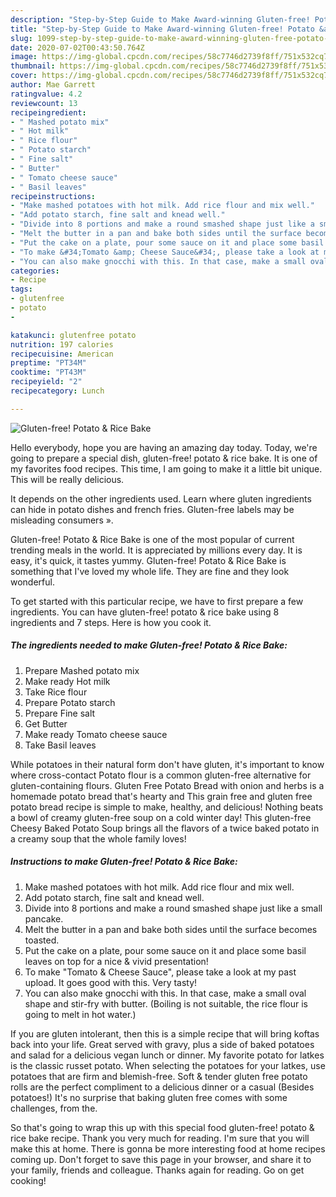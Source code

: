 ```yaml
---
description: "Step-by-Step Guide to Make Award-winning Gluten-free! Potato &amp;amp; Rice Bake"
title: "Step-by-Step Guide to Make Award-winning Gluten-free! Potato &amp;amp; Rice Bake"
slug: 1099-step-by-step-guide-to-make-award-winning-gluten-free-potato-and-amp-rice-bake
date: 2020-07-02T00:43:50.764Z
image: https://img-global.cpcdn.com/recipes/58c7746d2739f8ff/751x532cq70/gluten-free-potato-rice-bake-recipe-main-photo.jpg
thumbnail: https://img-global.cpcdn.com/recipes/58c7746d2739f8ff/751x532cq70/gluten-free-potato-rice-bake-recipe-main-photo.jpg
cover: https://img-global.cpcdn.com/recipes/58c7746d2739f8ff/751x532cq70/gluten-free-potato-rice-bake-recipe-main-photo.jpg
author: Mae Garrett
ratingvalue: 4.2
reviewcount: 13
recipeingredient:
- " Mashed potato mix"
- " Hot milk"
- " Rice flour"
- " Potato starch"
- " Fine salt"
- " Butter"
- " Tomato cheese sauce"
- " Basil leaves"
recipeinstructions:
- "Make mashed potatoes with hot milk. Add rice flour and mix well."
- "Add potato starch, fine salt and knead well."
- "Divide into 8 portions and make a round smashed shape just like a small pancake."
- "Melt the butter in a pan and bake both sides until the surface becomes toasted."
- "Put the cake on a plate, pour some sauce on it and place some basil leaves on top for a nice &amp; vivid presentation!"
- "To make &#34;Tomato &amp; Cheese Sauce&#34;, please take a look at my past upload. It goes good with this. Very tasty!"
- "You can also make gnocchi with this. In that case, make a small oval shape and stir-fry with butter. (Boiling is not suitable, the rice flour is going to melt in hot water.)"
categories:
- Recipe
tags:
- glutenfree
- potato
- 

katakunci: glutenfree potato  
nutrition: 197 calories
recipecuisine: American
preptime: "PT34M"
cooktime: "PT43M"
recipeyield: "2"
recipecategory: Lunch

---
```



![Gluten-free! Potato &amp; Rice Bake](https://img-global.cpcdn.com/recipes/58c7746d2739f8ff/751x532cq70/gluten-free-potato-rice-bake-recipe-main-photo.jpg)

Hello everybody, hope you are having an amazing day today. Today, we're going to prepare a special dish, gluten-free! potato &amp; rice bake. It is one of my favorites food recipes. This time, I am going to make it a little bit unique. This will be really delicious.

It depends on the other ingredients used. Learn where gluten ingredients can hide in potato dishes and french fries. Gluten-free labels may be misleading consumers ».

Gluten-free! Potato &amp; Rice Bake is one of the most popular of current trending meals in the world. It is appreciated by millions every day. It is easy, it's quick, it tastes yummy. Gluten-free! Potato &amp; Rice Bake is something that I've loved my whole life. They are fine and they look wonderful.


To get started with this particular recipe, we have to first prepare a few ingredients. You can have gluten-free! potato &amp; rice bake using 8 ingredients and 7 steps. Here is how you cook it.

<!--inarticleads1-->

##### The ingredients needed to make Gluten-free! Potato &amp; Rice Bake:

1. Prepare  Mashed potato mix
1. Make ready  Hot milk
1. Take  Rice flour
1. Prepare  Potato starch
1. Prepare  Fine salt
1. Get  Butter
1. Make ready  Tomato cheese sauce
1. Take  Basil leaves


While potatoes in their natural form don&#39;t have gluten, it&#39;s important to know where cross-contact Potato flour is a common gluten-free alternative for gluten-containing flours. Gluten Free Potato Bread with onion and herbs is a homemade potato bread that&#39;s hearty and This grain free and gluten free potato bread recipe is simple to make, healthy, and delicious! Nothing beats a bowl of creamy gluten-free soup on a cold winter day! This gluten-free Cheesy Baked Potato Soup brings all the flavors of a twice baked potato in a creamy soup that the whole family loves! 

<!--inarticleads2-->

##### Instructions to make Gluten-free! Potato &amp; Rice Bake:

1. Make mashed potatoes with hot milk. Add rice flour and mix well.
1. Add potato starch, fine salt and knead well.
1. Divide into 8 portions and make a round smashed shape just like a small pancake.
1. Melt the butter in a pan and bake both sides until the surface becomes toasted.
1. Put the cake on a plate, pour some sauce on it and place some basil leaves on top for a nice &amp; vivid presentation!
1. To make &#34;Tomato &amp; Cheese Sauce&#34;, please take a look at my past upload. It goes good with this. Very tasty!
1. You can also make gnocchi with this. In that case, make a small oval shape and stir-fry with butter. (Boiling is not suitable, the rice flour is going to melt in hot water.)


If you are gluten intolerant, then this is a simple recipe that will bring koftas back into your life. Great served with gravy, plus a side of baked potatoes and salad for a delicious vegan lunch or dinner. My favorite potato for latkes is the classic russet potato. When selecting the potatoes for your latkes, use potatoes that are firm and blemish-free. Soft &amp; tender gluten free potato rolls are the perfect compliment to a delicious dinner or a casual (Besides potatoes!) It&#39;s no surprise that baking gluten free comes with some challenges, from the. 

So that's going to wrap this up with this special food gluten-free! potato &amp; rice bake recipe. Thank you very much for reading. I'm sure that you will make this at home. There is gonna be more interesting food at home recipes coming up. Don't forget to save this page in your browser, and share it to your family, friends and colleague. Thanks again for reading. Go on get cooking!
